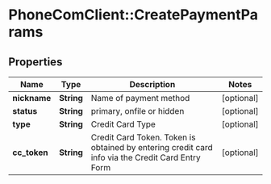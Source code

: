 # PhoneComClient::CreatePaymentParams

## Properties
Name | Type | Description | Notes
------------ | ------------- | ------------- | -------------
**nickname** | **String** | Name of payment method | [optional]
**status** | **String** | primary, onfile or hidden | [optional]
**type** | **String** | Credit Card Type | [optional]
**cc_token** | **String** | Credit Card Token. Token is obtained by entering credit card info via the Credit Card Entry Form | [optional]


